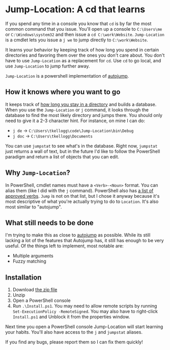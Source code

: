 Jump-Location: A cd that learns
=====================

If you spend any time in a console you know that `cd` is by far the most
common command that you issue. You'll open up a console to `C:\Users\me`
or `C:\Windows\system32` and then issue a `cd C:\work\Website`. 
`Jump-Location` is a cmdlet lets you issue a `j we` to jump 
directly to `C:\work\Website`. 

It learns your behavior by keeping track of how long you spend in certain
directories and favoring them over the ones you don't care about.  You don't 
have to use `Jump-Location` as a replacement for `cd`. Use `cd`	to go local, and 
use `Jump-Location` to jump further away.

`Jump-Location` is a powershell implementation of [autojump][1].


How it knows where you want to go
---------------------------------

It keeps track of [how long you stay in a directory][2] and builds a database.
When you use the `Jump-Location` or `j` command, it looks through the database
to find the most likely directory and jumps there. You should only need to
give it a 2-3 character hint. For instance, on mine I can do:

* `j de` -> `C:\Users\tkellogg\code\Jump-Location\bin\Debug`
* `j doc` -> `C:\Users\tkellogg\Documents`

You can use `jumpstat` to see what's in the database. Right now, `jumpstat` 
just returns a wall of text, but in the future I'd like to follow the 
PowerShell paradigm and return a list of objects that you can edit.


Why `Jump-Location`?
--------------------

In PowerShell, cmdlet names must have a `<Verb>-<Noun>` format. You can
alias them (like I did with the `j` command).
PowerShell also has [a list of approved verbs][3]. 
`Jump` is not on that list, but I chose it anyway because it's most 
descriptive of what you're actually trying to do to `Location`. It's also
most similar to "autojump".


What still needs to be done
---------------------------

I'm trying to make this as close to [autojump][1] as possible. While its
still lacking a lot of the features that Autojump has, it still has enough
to be very useful. Of the things left to implement, most notable are:

* Multiple arguments
* Fuzzy matching


Installation
------------

1. Download [the zip file][4]
2. Unzip 
3. Open a PowerShell console
4. Run `.\Install.ps1`. You may need to allow remote scripts by running 
`Set-ExecutionPolicy -RemoteSigned`. You may also have to right-click `Install.ps1`
and Unblock it from the properties window.

Next time you open a PowerShell console Jump-Location will start learning 
your habits. You'll also have access to the `j` and `jumpstat` aliases.

If you find any bugs, please report them so I can fix them quickly!


 [1]: https://github.com/joelthelion/autojump
 [2]: http://stackoverflow.com/a/11813545/503826
 [3]: http://blogs.msdn.com/b/powershell/archive/2009/07/15/final-approved-verb-list-for-windows-powershell-2-0.aspx
 [4]: https://github.com/tkellogg/Jump-Location/downloads


